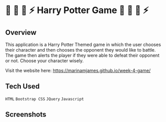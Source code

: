 # :crystal_ball: :dragon_face: :snake: :zap: Harry Potter Game :crystal_ball: :dragon_face: :snake: :zap:

## Overview
This application is a Harry Potter Themed game in which the user chooses their character and then chooses the opponent they would like to battle. The game then alerts the player if they were able to defeat their opponent or not. 
Choose your character wisely. 

Visit the website here: https://marinamjames.github.io/week-4-game/

## Tech Used
`HTML`
`Bootstrap CSS`
`JQuery`
`Javascript`

## Screenshots
